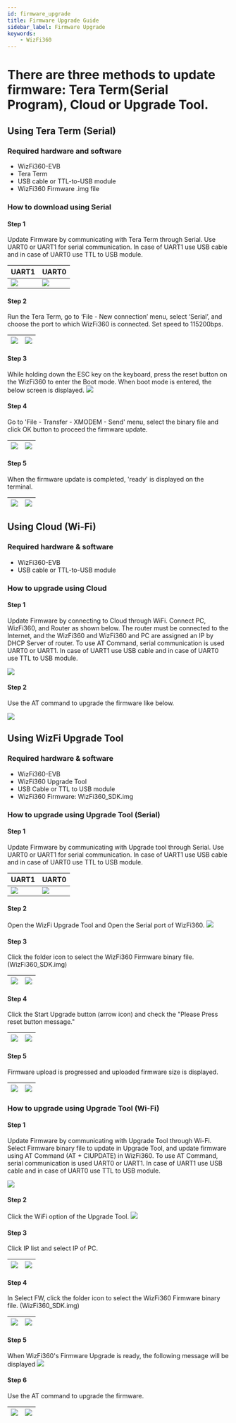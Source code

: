 ```yaml
---
id: firmware_upgrade
title: Firmware Upgrade Guide
sidebar_label: Firmware Upgrade
keywords: 
    - WizFi360
---
```


# There are three methods to update firmware: Tera Term(Serial Program), Cloud or Upgrade Tool.

## Using Tera Term (Serial)

### Required hardware and software

- WizFi360-EVB
- Tera Term
- USB cable or TTL-to-USB module
- WizFi360 Firmware .img file

### How to download using Serial

#### Step 1

Update Firmware by communicating with Tera Term through Serial. Use UART0 or UART1 for serial communication. In case of UART1 use USB cable and in case of UART0 use TTL to USB module.

| UART1 | UART0 |
|:--------|:--------|
| ![](/img/basic_guides/firmware_upgrade/wizfi360_shield_UART1.jpg) | ![](/img/basic_guides/firmware_upgrade/wizfi360_shield_UART0.jpg) |

#### Step 2

Run the Tera Term, go to ‘File - New connection’ menu, select ‘Serial’, and choose the port to which WizFi360 is connected. Set speed to 115200bps.


| ![](/img/basic_guides/firmware_upgrade/tera+term.png) | ![](/img/basic_guides/firmware_upgrade/tera_term_serial.png) |
|:--------|:--------|


#### Step 3

While holding down the ESC key on the keyboard, press the reset button on the WizFi360 to enter the Boot mode. When boot mode is entered, the below screen is displayed.
![](/img/basic_guides/firmware_upgrade/tera_term_esc.png) 

#### Step 4

Go to 'File - Transfer - XMODEM - Send' menu, select the binary file and click OK button to proceed the firmware update.

| ![](/img/basic_guides/firmware_upgrade/tera_term_xmodem.png) | ![](/img/basic_guides/firmware_upgrade/tera_term_xmodem_select.jpg) |
|:--------|:--------|

#### Step 5

When the firmware update is completed, 'ready' is displayed on the terminal.

| ![](/img/basic_guides/firmware_upgrade/tera_term_xmodem_transmit.jpg) | ![](/img/basic_guides/firmware_upgrade/tera_term_result.png) |
|:--------|:--------|

## Using Cloud (Wi-Fi)

### Required hardware & software

- WizFi360-EVB
- USB cable or TTL-to-USB module

### How to upgrade using Cloud

#### Step 1

Update Firmware by connecting to Cloud through WiFi. Connect PC, WizFi360, and Router as shown below. The router must be connected to the Internet, and the WizFi360 and WizFi360 and PC are assigned an IP by DHCP Server of router.
To use AT Command, serial communication is used UART0 or UART1. In case of UART1 use USB cable and in case of UART0 use TTL to USB module.

 ![](/img/basic_guides/firmware_upgrade/wifi_configuration.png)

 #### Step 2
 
 Use the AT command to upgrade the firmware like below.

![](/img/basic_guides/firmware_upgrade/at_command_screen.png)

## Using WizFi Upgrade Tool

### Required hardware & software

-	WizFi360-EVB
-	WizFi360 Upgrade Tool
-	USB Cable or TTL to USB module
-	WizFi360 Firmware: WizFi360_SDK.img

### How to upgrade using Upgrade Tool (Serial)

#### Step 1

Update Firmware by communicating with Upgrade tool through Serial.
Use UART0 or UART1 for serial communication. In case of UART1 use USB cable and in case of UART0 use TTL to USB module.

| UART1 | UART0 |
|:--------|:--------|
| ![](/img/basic_guides/firmware_upgrade/wizfi360_shield_UART1.jpg) | ![](/img/basic_guides/firmware_upgrade/wizfi360_shield_UART0.jpg) |

#### Step 2

Open the WizFi Upgrade Tool and Open the Serial port of WizFi360.
![](/img/basic_guides/firmware_upgrade/upgradetool_step1.png)

#### Step 3

Click the folder icon to select the WizFi360 Firmware binary file. (WizFi360_SDK.img)

| ![](/img/basic_guides/firmware_upgrade/upgradetool_step1_1.png) | ![](/img/basic_guides/firmware_upgrade/upgradetool_step1_2.jpg) |
|:--------|:--------|

#### Step 4

Click the Start Upgrade button (arrow icon) and check the "Please Press reset button message."

| ![](/img/basic_guides/firmware_upgrade/upgradetool_step1_3.png) | ![](/img/basic_guides/firmware_upgrade/upgradetool_step1_4.png) |
|:--------|:--------|

#### Step 5

Firmware upload is progressed and uploaded firmware size is displayed.

| ![](/img/basic_guides/firmware_upgrade/upgradetool_step1_5.png) | ![](/img/basic_guides/firmware_upgrade/upgradetool_step1_6.png) |
|:--------|:--------|

### How to upgrade using Upgrade Tool (Wi-Fi)

#### Step 1

Update Firmware by communicating with Upgrade Tool through Wi-Fi. Select Firmware binary file to update in Upgrade Tool, and update firmware using AT Command (AT + CIUPDATE) in WizFi360.
To use AT Command, serial communication is used UART0 or UART1. In case of UART1 use USB cable and in case of UART0 use TTL to USB module.

 ![](/img/basic_guides/firmware_upgrade/wifi_configuration.png)

#### Step 2

Click the WiFi option of the Upgrade Tool.
![](/img/basic_guides/firmware_upgrade/upgradetool_wifi.png)

#### Step 3

Click IP list and select IP of PC.

| ![](/img/basic_guides/firmware_upgrade/upgradetool_wifi_1.png) | ![](/img/basic_guides/firmware_upgrade/upgradetool_wifi_2.png) |
|:--------|:--------|

#### Step 4

In Select FW, click the folder icon to select the WizFi360 Firmware binary file. (WizFi360_SDK.img)

| ![](/img/basic_guides/firmware_upgrade/upgradetool_wifi_3.png) | ![](/img/basic_guides/firmware_upgrade/upgradetool_wifi_4.png) |
|:--------|:--------|

#### Step 5

When WizFi360's Firmware Upgrade is ready, the following message will be displayed
![](/img/basic_guides/firmware_upgrade/upgradetool_wifi_5.png)

#### Step 6

Use the AT command to upgrade the firmware.

| ![](/img/basic_guides/firmware_upgrade/upgradetool_wifi_6.png) | ![](/img/basic_guides/firmware_upgrade/upgradetool_wifi_7.png) |
|:--------|:--------|